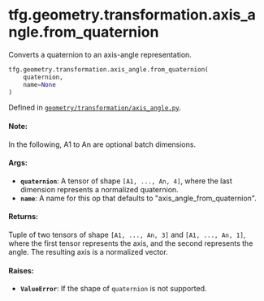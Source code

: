 <div itemscope itemtype="http://developers.google.com/ReferenceObject">
<meta itemprop="name" content="tfg.geometry.transformation.axis_angle.from_quaternion" />
<meta itemprop="path" content="Stable" />
</div>

# tfg.geometry.transformation.axis_angle.from_quaternion

Converts a quaternion to an axis-angle representation.

``` python
tfg.geometry.transformation.axis_angle.from_quaternion(
    quaternion,
    name=None
)
```



Defined in [`geometry/transformation/axis_angle.py`](https://github.com/tensorflow/graphics/blob/master/tensorflow_graphics/geometry/transformation/axis_angle.py).

<!-- Placeholder for "Used in" -->

#### Note:

In the following, A1 to An are optional batch dimensions.


#### Args:

* <b>`quaternion`</b>: A tensor of shape `[A1, ..., An, 4]`, where the last dimension
  represents a normalized quaternion.
* <b>`name`</b>: A name for this op that defaults to "axis_angle_from_quaternion".


#### Returns:

Tuple of two tensors of shape `[A1, ..., An, 3]` and `[A1, ..., An, 1]`,
where the first tensor represents the axis, and the second represents the
angle. The resulting axis is a normalized vector.


#### Raises:

* <b>`ValueError`</b>: If the shape of `quaternion` is not supported.